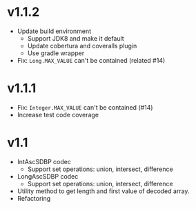 # v1.1.2

*   Update build environment
    *   Support JDK8 and make it default
    *   Update cobertura and coveralls plugin
    *   Use gradle wrapper
*   Fix: `Long.MAX_VALUE` can't be contained (related #14)

# v1.1.1

*   Fix: `Integer.MAX_VALUE` can't be contained (#14)
*   Increase test code coverage

# v1.1

*   IntAscSDBP codec
    *   Support set operations: union, intersect, difference
*   LongAscSDBP codec
    *   Support set operations: union, intersect, difference
*   Utility method to get length and first value of decoded array.
*   Refactoring
